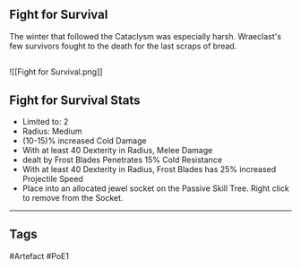 ## Fight for Survival
The winter that followed the Cataclysm was especially harsh.
Wraeclast's few survivors fought to the death for the last scraps of bread.
##
![[Fight for Survival.png]]
## Fight for Survival Stats
- Limited to: 2
- Radius: Medium
- (10-15)% increased Cold Damage
- With at least 40 Dexterity in Radius, Melee Damage
- dealt by Frost Blades Penetrates 15% Cold Resistance
- With at least 40 Dexterity in Radius, Frost Blades has 25% increased Projectile Speed
- Place into an allocated jewel socket on the Passive Skill Tree. Right click to remove from the Socket.


---
## Tags
#Artefact
#PoE1